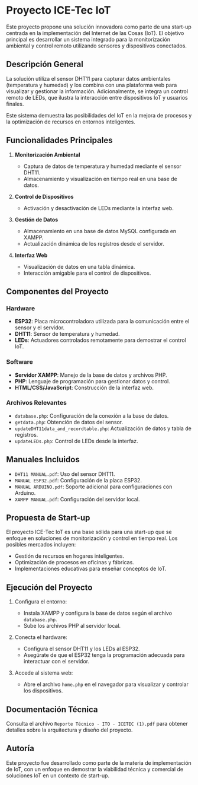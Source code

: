 # Proyecto ICE-Tec IoT

Este proyecto propone una solución innovadora como parte de una start-up centrada en la implementación del Internet de las Cosas (IoT). 
El objetivo principal es desarrollar un sistema integrado para la monitorización ambiental y control remoto utilizando sensores y dispositivos conectados.

## Descripción General

La solución utiliza el sensor DHT11 para capturar datos ambientales (temperatura y humedad) y los combina con una plataforma web para visualizar y gestionar la información. Adicionalmente, se integra un control remoto de LEDs, que ilustra la interacción entre dispositivos IoT y usuarios finales.

Este sistema demuestra las posibilidades del IoT en la mejora de procesos y la optimización de recursos en entornos inteligentes.

## Funcionalidades Principales

1. **Monitorización Ambiental**
   - Captura de datos de temperatura y humedad mediante el sensor DHT11.
   - Almacenamiento y visualización en tiempo real en una base de datos.

2. **Control de Dispositivos**
   - Activación y desactivación de LEDs mediante la interfaz web.

3. **Gestión de Datos**
   - Almacenamiento en una base de datos MySQL configurada en XAMPP.
   - Actualización dinámica de los registros desde el servidor.

4. **Interfaz Web**
   - Visualización de datos en una tabla dinámica.
   - Interacción amigable para el control de dispositivos.

## Componentes del Proyecto

### Hardware
- **ESP32**: Placa microcontroladora utilizada para la comunicación entre el sensor y el servidor.
- **DHT11**: Sensor de temperatura y humedad.
- **LEDs**: Actuadores controlados remotamente para demostrar el control IoT.

### Software
- **Servidor XAMPP**: Manejo de la base de datos y archivos PHP.
- **PHP**: Lenguaje de programación para gestionar datos y control.
- **HTML/CSS/JavaScript**: Construcción de la interfaz web.

### Archivos Relevantes
- `database.php`: Configuración de la conexión a la base de datos.
- `getdata.php`: Obtención de datos del sensor.
- `updateDHT11data_and_recordtable.php`: Actualización de datos y tabla de registros.
- `updateLEDs.php`: Control de LEDs desde la interfaz.

## Manuales Incluidos
- `DHT11 MANUAL.pdf`: Uso del sensor DHT11.
- `MANUAL ESP32.pdf`: Configuración de la placa ESP32.
- `MANUAL ARDUINO.pdf`: Soporte adicional para configuraciones con Arduino.
- `XAMPP MANUAL.pdf`: Configuración del servidor local.

## Propuesta de Start-up

El proyecto ICE-Tec IoT es una base sólida para una start-up que se enfoque en soluciones de monitorización y control en tiempo real. Los posibles mercados incluyen:
- Gestión de recursos en hogares inteligentes.
- Optimización de procesos en oficinas y fábricas.
- Implementaciones educativas para enseñar conceptos de IoT.

## Ejecución del Proyecto

1. Configura el entorno:
   - Instala XAMPP y configura la base de datos según el archivo `database.php`.
   - Sube los archivos PHP al servidor local.

2. Conecta el hardware:
   - Configura el sensor DHT11 y los LEDs al ESP32.
   - Asegúrate de que el ESP32 tenga la programación adecuada para interactuar con el servidor.

3. Accede al sistema web:
   - Abre el archivo `home.php` en el navegador para visualizar y controlar los dispositivos.

## Documentación Técnica

Consulta el archivo `Reporte Técnico - ITO - ICETEC (1).pdf` para obtener detalles sobre la arquitectura y diseño del proyecto.

## Autoría

Este proyecto fue desarrollado como parte de la materia de implementación de IoT, con un enfoque en demostrar la viabilidad técnica y comercial de soluciones IoT en un contexto de start-up.
